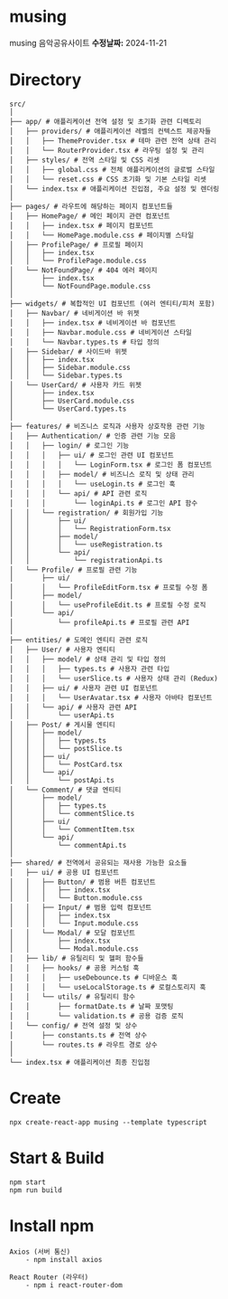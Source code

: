# musing  
musing 음악공유사이트
**수정날짜:** 2024-11-21

# Directory
    src/
    │
    ├── app/ # 애플리케이션 전역 설정 및 초기화 관련 디렉토리
    │   ├── providers/ # 애플리케이션 레벨의 컨텍스트 제공자들
    │   │   ├── ThemeProvider.tsx # 테마 관련 전역 상태 관리
    │   │   └── RouterProvider.tsx # 라우팅 설정 및 관리
    │   ├── styles/ # 전역 스타일 및 CSS 리셋
    │   │   ├── global.css # 전체 애플리케이션의 글로벌 스타일
    │   │   └── reset.css # CSS 초기화 및 기본 스타일 리셋
    │   └── index.tsx # 애플리케이션 진입점, 주요 설정 및 렌더링
    │
    ├── pages/ # 라우트에 해당하는 페이지 컴포넌트들
    │   ├── HomePage/ # 메인 페이지 관련 컴포넌트
    │   │   ├── index.tsx # 페이지 컴포넌트 
    │   │   └── HomePage.module.css # 페이지별 스타일
    │   ├── ProfilePage/ # 프로필 페이지 
    │   │   ├── index.tsx
    │   │   └── ProfilePage.module.css
    │   └── NotFoundPage/ # 404 에러 페이지
    │       ├── index.tsx
    │       └── NotFoundPage.module.css
    │
    ├── widgets/ # 복합적인 UI 컴포넌트 (여러 엔티티/피처 포함)
    │   ├── Navbar/ # 네비게이션 바 위젯
    │   │   ├── index.tsx # 네비게이션 바 컴포넌트
    │   │   ├── Navbar.module.css # 네비게이션 스타일
    │   │   └── Navbar.types.ts # 타입 정의
    │   ├── Sidebar/ # 사이드바 위젯
    │   │   ├── index.tsx
    │   │   ├── Sidebar.module.css
    │   │   └── Sidebar.types.ts
    │   └── UserCard/ # 사용자 카드 위젯
    │       ├── index.tsx
    │       ├── UserCard.module.css
    │       └── UserCard.types.ts
    │
    ├── features/ # 비즈니스 로직과 사용자 상호작용 관련 기능
    │   ├── Authentication/ # 인증 관련 기능 모음
    │   │   ├── login/ # 로그인 기능
    │   │   │   ├── ui/ # 로그인 관련 UI 컴포넌트
    │   │   │   │   └── LoginForm.tsx # 로그인 폼 컴포넌트
    │   │   │   ├── model/ # 비즈니스 로직 및 상태 관리
    │   │   │   │   └── useLogin.ts # 로그인 훅
    │   │   │   └── api/ # API 관련 로직
    │   │   │       └── loginApi.ts # 로그인 API 함수
    │   │   └── registration/ # 회원가입 기능
    │   │       ├── ui/
    │   │       │   └── RegistrationForm.tsx
    │   │       ├── model/
    │   │       │   └── useRegistration.ts
    │   │       └── api/
    │   │           └── registrationApi.ts
    │   └── Profile/ # 프로필 관련 기능
    │       ├── ui/
    │       │   └── ProfileEditForm.tsx # 프로필 수정 폼
    │       ├── model/
    │       │   └── useProfileEdit.ts # 프로필 수정 로직
    │       └── api/
    │           └── profileApi.ts # 프로필 관련 API
    │
    ├── entities/ # 도메인 엔티티 관련 로직
    │   ├── User/ # 사용자 엔티티 
    │   │   ├── model/ # 상태 관리 및 타입 정의
    │   │   │   ├── types.ts # 사용자 관련 타입
    │   │   │   └── userSlice.ts # 사용자 상태 관리 (Redux)
    │   │   ├── ui/ # 사용자 관련 UI 컴포넌트
    │   │   │   └── UserAvatar.tsx # 사용자 아바타 컴포넌트
    │   │   └── api/ # 사용자 관련 API
    │   │       └── userApi.ts
    │   ├── Post/ # 게시물 엔티티
    │   │   ├── model/
    │   │   │   ├── types.ts
    │   │   │   └── postSlice.ts
    │   │   ├── ui/
    │   │   │   └── PostCard.tsx
    │   │   └── api/
    │   │       └── postApi.ts
    │   └── Comment/ # 댓글 엔티티
    │       ├── model/
    │       │   ├── types.ts
    │       │   └── commentSlice.ts
    │       ├── ui/
    │       │   └── CommentItem.tsx
    │       └── api/
    │           └── commentApi.ts
    │
    ├── shared/ # 전역에서 공유되는 재사용 가능한 요소들
    │   ├── ui/ # 공용 UI 컴포넌트
    │   │   ├── Button/ # 범용 버튼 컴포넌트
    │   │   │   ├── index.tsx
    │   │   │   └── Button.module.css
    │   │   ├── Input/ # 범용 입력 컴포넌트
    │   │   │   ├── index.tsx
    │   │   │   └── Input.module.css
    │   │   └── Modal/ # 모달 컴포넌트
    │   │       ├── index.tsx
    │   │       └── Modal.module.css
    │   ├── lib/ # 유틸리티 및 헬퍼 함수들
    │   │   ├── hooks/ # 공용 커스텀 훅
    │   │   │   ├── useDebounce.ts # 디바운스 훅
    │   │   │   └── useLocalStorage.ts # 로컬스토리지 훅
    │   │   └── utils/ # 유틸리티 함수
    │   │       ├── formatDate.ts # 날짜 포맷팅
    │   │       └── validation.ts # 공용 검증 로직
    │   └── config/ # 전역 설정 및 상수
    │       ├── constants.ts # 전역 상수
    │       └── routes.ts # 라우트 경로 상수
    │
    └── index.tsx # 애플리케이션 최종 진입점

# Create
    npx create-react-app musing --template typescript

# Start & Build
    npm start
    npm run build

# Install npm
    Axios (서버 통신)
        - npm install axios

    React Router (라우터)
        - npm i react-router-dom 
